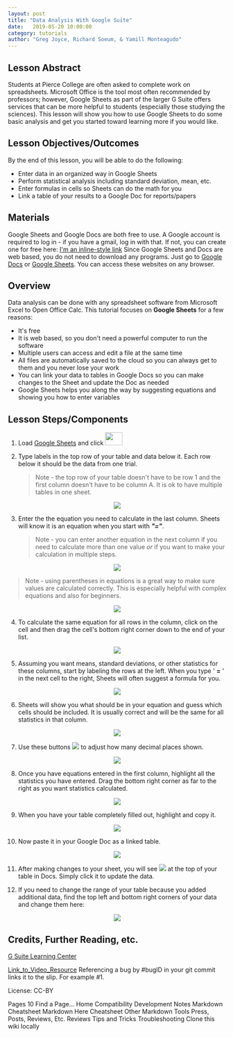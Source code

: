 ```yaml
---
layout: post
title: "Data Analysis With Google Suite" 
date:   2019-05-20 10:00:00
category: tutorials
author: "Greg Joyce, Richard Soeum, & Yamill Monteagudo" 
---
```


## Lesson Abstract

Students at Pierce College are often asked to complete work on spreadsheets. Microsoft Office is the tool most often recommended by professors; however, Google Sheets as part of the larger G Suite offers services that can be more helpful to students (especially those studying the sciences). This lesson will show you how to use Google Sheets to do some basic analysis and get you started toward learning more if you would like.

## Lesson Objectives/Outcomes

By the end of this lesson, you will be able to do the following:

* Enter data in an organized way in Google Sheets
* Perform statistical analysis including standard deviation, mean, etc.
* Enter formulas in cells so Sheets can do the math for you
* Link a table of your results to a Google Doc for reports/papers


## Materials

Google Sheets and Google Docs are both free to use. A Google account is required to log in - if you have a gmail, log in with that. If not, you can create one for free here: [I'm an inline-style link](https://support.google.com/accounts/answer/27441?hl=en)
Since Google Sheets and Docs are web based, you do not need to download any programs. Just go to [Google Docs](https://www.google.com/docs/about/) or [Google Sheets](https://www.google.com/sheets/about/). You can access these websites on any browser.

## Overview

Data analysis can be done with any spreadsheet software from Microsoft Excel to Open Office Calc. This tutorial focuses on **Google Sheets** for a few reasons:

* It's free
* It is web based, so you don't need a powerful computer to run the software
* Multiple users can access and edit a file at the same time
* All files are automatically saved to the cloud so you can always get to them and you never lose your work
* You can link your data to tables in Google Docs so you can make changes to the Sheet and update the Doc as needed
* Google Sheets helps you along the way by suggesting equations and showing you how to enter variables

## Lesson Steps/Components


1. Load [Google Sheets](https://www.google.com/sheets/about/) and click <img src="{{ site.baseurl }}/assets/images/Data_Analysis/New_file_logo.png" width="40" height="30">

2. Type labels in the top row of your table and data below it. Each row below it should be the data from one trial.

   >Note - the top row of your table doesn't have to be row 1 and the first column doesn't have to be column A. It is ok to have multiple tables in one sheet.
<p align="center">
  <img src="{{ site.baseurl }}/assets/images/Data_Analysis/Table_Layout.png" >
</p>

3. Enter the the equation you need to calculate in the last column. Sheets will know it is an equation when you start with ***"="***.

   >Note - you can enter another equation in the next column if you need to calculate more than one value _or_ if you want to make your calculation in multiple steps. 
   
<p align="center">
  <img src="{{ site.baseurl }}/assets/images/Data_Analysis/Entering_Equation.gif" >
</p>

   >Note - using parentheses in equations is a great way to make sure values are calculated correctly. This is especially helpful with complex equations and also for beginners.

<p align="center">
  <img src="{{ site.baseurl }}/assets/images/Data_Analysis/Equation_with_Parentheses.png" >
</p> 

4. To calculate the same equation for all rows in the column, click on the cell and then drag the cell's bottom right corner down to the end of your list.
<p align="center">
  <img src="{{ site.baseurl }}/assets/images/Data_Analysis/Drag_Down.gif" >
</p>

5. Assuming you want means, standard deviations, or other statistics for these columns, start by labeling the rows at the left. When you type ' **=** ' in the next cell to the right, Sheets will often suggest a formula for you.
<p align="center">
  <img src="{{ site.baseurl }}/assets/images/Data_Analysis/Suggested_Equations.png" >
</p>

6. Sheets will show you what should be in your equation and guess which cells should be included. It is usually correct and will be the same for all statistics in that column.
<p align="center">
  <img src="{{ site.baseurl }}/assets/images/Data_Analysis/Standard_Deviation.gif" >
</p>

7. Use these buttons <img src="{{ site.baseurl }}/assets/images/Data_Analysis/Decimal_Buttons.png" > to adjust how many decimal places shown.
<p align="center">
  <img src="{{ site.baseurl }}/assets/images/Data_Analysis/Decimals.gif" >
</p>

8. Once you have equations entered in the first column, highlight all the statistics you have entered. Drag the bottom right corner as far to the right as you want statistics calculated.
<p align="center">
  <img src="{{ site.baseurl }}/assets/images/Data_Analysis/Drag_Right.gif" >
</p>

9. When you have your table completely filled out, highlight and copy it.
<p align="center">
  <img src="{{ site.baseurl }}/assets/images/Data_Analysis/Copy.gif" >
</p>

10. Now paste it in your Google Doc as a linked table.
<p align="center">
  <img src="{{ site.baseurl }}/assets/images/Data_Analysis/Pasting.gif" >
</p>

11. After making changes to your sheet, you will see <img src="{{ site.baseurl }}/assets/images/Data_Analysis/Update_Button.png" > at the top of your table in Docs. Simply click it to update the data.

12. If you need to change the range of your table because you added additional data, find the top left and bottom right corners of your data and change them here:
<p align="center">
  <img src="{{ site.baseurl }}/assets/images/Data_Analysis/Change_Range.gif" >
</p>

## Credits, Further Reading, etc.

[G Suite Learning Center](https://support.google.com/a/users/answer/9310369)

[Link_to_Video_Resource](https://youtu.be/zs3ku4uVoho)
Referencing a bug by #bugID in your git commit links it to the slip. For example #1.

License: CC-BY

 Pages 10
Find a Page…
Home
Compatibility
Development Notes
Markdown Cheatsheet
Markdown Here Cheatsheet
Other Markdown Tools
Press, Posts, Reviews, Etc.
Reviews
Tips and Tricks
Troubleshooting
Clone this wiki locally
